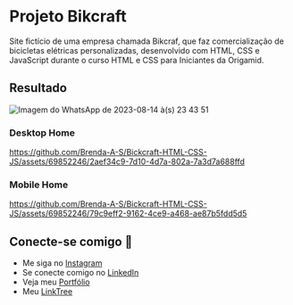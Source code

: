 # Projeto Bikcraft

Site fictício de uma empresa chamada Bikcraf, que faz comercialização de bicicletas elétricas personalizadas, desenvolvido com HTML, CSS e JavaScript durante o curso HTML e CSS para Iniciantes da Origamid.

## Resultado
![Imagem do WhatsApp de 2023-08-14 à(s) 23 43 51](https://github.com/Brenda-A-S/Bickcraft-HTML-CSS-JS/assets/69852246/393c2ef5-9877-4525-b94c-0c8eb68c7315)

### Desktop Home

https://github.com/Brenda-A-S/Bickcraft-HTML-CSS-JS/assets/69852246/2aef34c9-7d10-4d7a-802a-7a3d7a688ffd

### Mobile Home

https://github.com/Brenda-A-S/Bickcraft-HTML-CSS-JS/assets/69852246/79c9eff2-9162-4ce9-a468-ae87b5fdd5d5

## Conecte-se comigo :link:

* Me siga no [Instagram](https://www.instagram.com/brenda_a_s_dev/)
* Se conecte comigo no [LinkedIn](https://www.linkedin.com/in/brenda-antunes-silva/)
* Veja meu [Portfólio](https://portfolio-brenda-a-s.web.app/)
* Meu [LinkTree](https://linktr.ee/brenda_a_s_dev)
